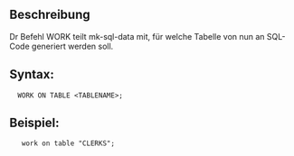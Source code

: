 ## Beschreibung

Dr Befehl WORK teilt mk-sql-data mit, für welche Tabelle von nun an SQL-Code generiert werden soll.

## Syntax:

```
  WORK ON TABLE <TABLENAME>;  
```

## Beispiel:

```
   work on table "CLERKS";
```

